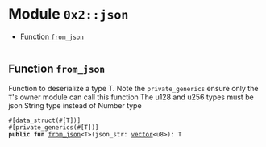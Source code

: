 
<a name="0x2_json"></a>

# Module `0x2::json`



-  [Function `from_json`](#0x2_json_from_json)


<pre><code></code></pre>



<a name="0x2_json_from_json"></a>

## Function `from_json`

Function to deserialize a type T.
Note the <code>private_generics</code> ensure only the <code>T</code>'s owner module can call this function
The u128 and u256 types must be json String type instead of Number type


<pre><code>#[data_struct(#[T])]
#[private_generics(#[T])]
<b>public</b> <b>fun</b> <a href="json.md#0x2_json_from_json">from_json</a>&lt;T&gt;(json_str: <a href="">vector</a>&lt;u8&gt;): T
</code></pre>
